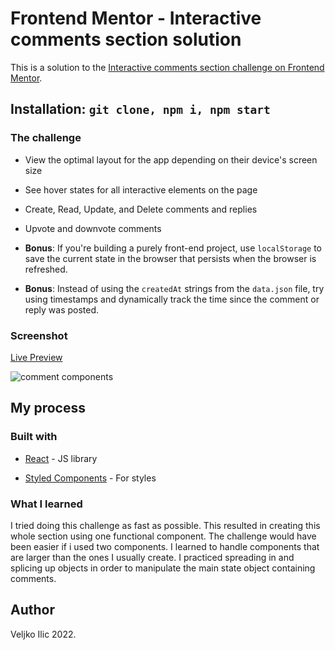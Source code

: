 
# Frontend Mentor - Interactive comments section solution



This is a solution to the [Interactive comments section challenge on Frontend Mentor](https://www.frontendmentor.io/challenges/interactive-comments-section-iG1RugEG9).

  
## Installation: ```git clone, npm i, npm start```

  

### The challenge

  

- View the optimal layout for the app depending on their device's screen size

- See hover states for all interactive elements on the page

- Create, Read, Update, and Delete comments and replies

- Upvote and downvote comments

-  **Bonus**: If you're building a purely front-end project, use `localStorage` to save the current state in the browser that persists when the browser is refreshed.

-  **Bonus**: Instead of using the `createdAt` strings from the `data.json` file, try using timestamps and dynamically track the time since the comment or reply was posted.

  

### Screenshot

  [Live Preview](https://veljkoilic.github.io/comments-component/)


<img src='https://i.ibb.co/h7SVqLY/Screenshot-from-2022-07-07-12-55-04.png' alt='comment components'/>

  


  



## My process

  

### Built with


- [React](https://reactjs.org/) - JS library

- [Styled Components](https://styled-components.com/) - For styles

    

### What I learned

  I tried doing this challenge as fast as possible. This resulted in creating this whole section using one functional component. The challenge would have been easier if i used two components. I learned to handle components that are  larger than the ones I usually create.
  I practiced spreading in and splicing up objects in order to manipulate the main state object containing comments.

  

## Author

Veljko Ilic 2022.
